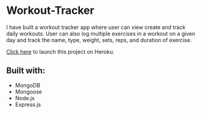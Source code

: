 # Workout-Tracker

I have built a workout tracker app where user can view create and track daily workouts. User can also log multiple exercises in a workout on a given day and track the name, type, weight, sets, reps, and duration of exercise. 

[Click here](https://whispering-hollows-25864.herokuapp.com/) to launch this project on Heroku.

## Built with:

* MongoDB
* Mongoose
* Node.js
* Express.js


